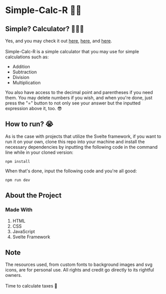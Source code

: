 # Simple-Calc-R 🔢🔩
## Simple? Calculator? 🤔🧑‍💻
Yes, and you may check it out [here](https://raccai.github.io/Simple-Calc-R/), [here](https://raccai.github.io/Simple-Calc-R/), and [here](https://raccai.github.io/Simple-Calc-R/). <br /><br />
Simple-Calc-R is a simple calculator that you may use for simple calculations such as:
- Addition
- Subtraction
- Division
- Multiplication

You also have access to the decimal point and parentheses if you need them. You may delete numbers if you wish, and when you're done, just press the "=" button to not only see your answer but the inputted expression above it, too. 😎

## How to run? 😭
As is the case with projects that utilize the Svelte framework, if you want to run it on your own, clone this repo into your machine and install the necessary dependencies by inputting the following code in the command line while in your cloned version: <br />

```
npm install
```

When that's done, input the following code and you're all good: <br />

```
npm run dev
```

## About the Project
### Made With
1. HTML
2. CSS
3. JavaScript
4. Svelte Framework

## Note
The resources used, from custom fonts to background images and svg icons, are for personal use. All rights and credit go directly to its rightful owners.
<br /> <br />Time to calculate taxes 📎

